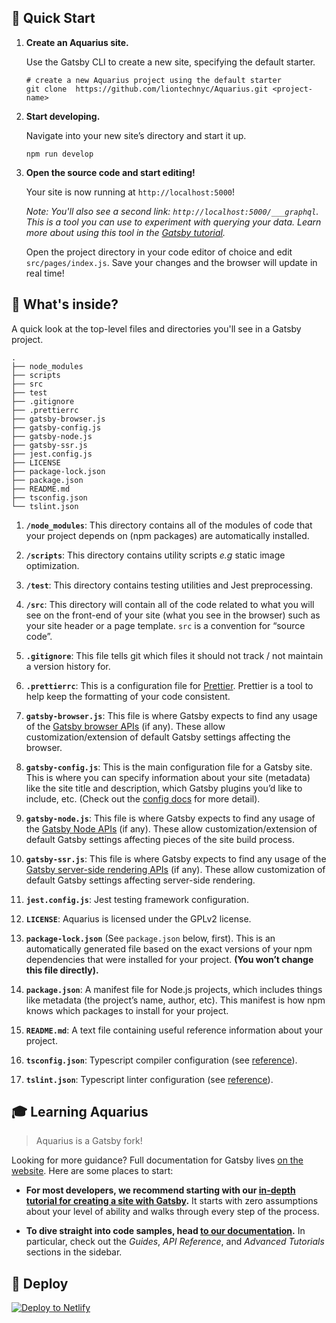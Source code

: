 
## 🚀 Quick Start

1.  **Create an Aquarius site.**

    Use the Gatsby CLI to create a new site, specifying the default starter.

    ```shell
    # create a new Aquarius project using the default starter
    git clone  https://github.com/liontechnyc/Aquarius.git <project-name>
    ```

1.  **Start developing.**

    Navigate into your new site’s directory and start it up.

    ```shell
    npm run develop
    ```

1.  **Open the source code and start editing!**

    Your site is now running at `http://localhost:5000`!

    _Note: You'll also see a second link: _`http://localhost:5000/___graphql`_. This is a tool you can use to experiment with querying your data. Learn more about using this tool in the [Gatsby tutorial](https://www.gatsbyjs.org/tutorial/part-five/#introducing-graphiql)._

    Open the project directory in your code editor of choice and edit `src/pages/index.js`. Save your changes and the browser will update in real time!

## 🧐 What's inside?

A quick look at the top-level files and directories you'll see in a Gatsby project.

    .
    ├── node_modules
    ├── scripts
    ├── src
    ├── test
    ├── .gitignore
    ├── .prettierrc
    ├── gatsby-browser.js
    ├── gatsby-config.js
    ├── gatsby-node.js
    ├── gatsby-ssr.js
    ├── jest.config.js
    ├── LICENSE
    ├── package-lock.json
    ├── package.json
    ├── README.md
    ├── tsconfig.json
    └── tslint.json

1.  **`/node_modules`**: This directory contains all of the modules of code that your project depends on (npm packages) are automatically installed.

2.  **`/scripts`**: This directory contains utility scripts *e.g* static image optimization.

3.  **`/test`**: This directory contains testing utilities and Jest preprocessing.

4.  **`/src`**: This directory will contain all of the code related to what you will see on the front-end of your site (what you see in the browser) such as your site header or a page template. `src` is a convention for “source code”.

5.  **`.gitignore`**: This file tells git which files it should not track / not maintain a version history for.

6.  **`.prettierrc`**: This is a configuration file for [Prettier](https://prettier.io/). Prettier is a tool to help keep the formatting of your code consistent.

7.  **`gatsby-browser.js`**: This file is where Gatsby expects to find any usage of the [Gatsby browser APIs](https://www.gatsbyjs.org/docs/browser-apis/) (if any). These allow customization/extension of default Gatsby settings affecting the browser.

8.  **`gatsby-config.js`**: This is the main configuration file for a Gatsby site. This is where you can specify information about your site (metadata) like the site title and description, which Gatsby plugins you’d like to include, etc. (Check out the [config docs](https://www.gatsbyjs.org/docs/gatsby-config/) for more detail).

9.  **`gatsby-node.js`**: This file is where Gatsby expects to find any usage of the [Gatsby Node APIs](https://www.gatsbyjs.org/docs/node-apis/) (if any). These allow customization/extension of default Gatsby settings affecting pieces of the site build process.

10.  **`gatsby-ssr.js`**: This file is where Gatsby expects to find any usage of the [Gatsby server-side rendering APIs](https://www.gatsbyjs.org/docs/ssr-apis/) (if any). These allow customization of default Gatsby settings affecting server-side rendering.

11.  **`jest.config.js`**: Jest testing framework configuration.

12.  **`LICENSE`**: Aquarius is licensed under the GPLv2 license.

13. **`package-lock.json`** (See `package.json` below, first). This is an automatically generated file based on the exact versions of your npm dependencies that were installed for your project. **(You won’t change this file directly).**

14. **`package.json`**: A manifest file for Node.js projects, which includes things like metadata (the project’s name, author, etc). This manifest is how npm knows which packages to install for your project.

15. **`README.md`**: A text file containing useful reference information about your project.

16. **`tsconfig.json`**: Typescript compiler configuration (see [reference](https://www.typescriptlang.org/docs/handbook/project-references.html)).

17. **`tslint.json`**: Typescript linter configuration (see [reference](https://palantir.github.io/tslint/usage/configuration/)).

## 🎓 Learning Aquarius

> Aquarius is a Gatsby fork!

Looking for more guidance? Full documentation for Gatsby lives [on the website](https://www.gatsbyjs.org/). Here are some places to start:

- **For most developers, we recommend starting with our [in-depth tutorial for creating a site with Gatsby](https://www.gatsbyjs.org/tutorial/).** It starts with zero assumptions about your level of ability and walks through every step of the process.

- **To dive straight into code samples, head [to our documentation](https://www.gatsbyjs.org/docs/).** In particular, check out the _Guides_, _API Reference_, and _Advanced Tutorials_ sections in the sidebar.

## 💫 Deploy

<!-- Configure your repository info to enable this button -->

[![Deploy to Netlify](https://www.netlify.com/img/deploy/button.svg)](https://app.netlify.com/start/deploy?repository=)

